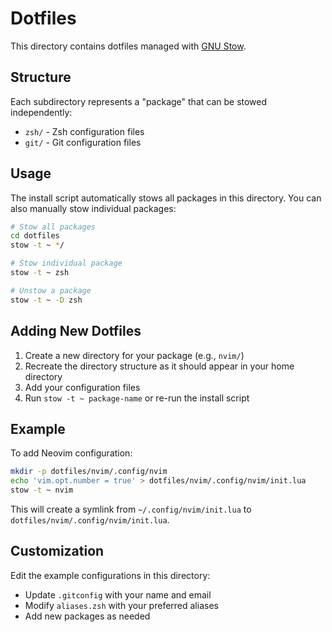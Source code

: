 # Dotfiles

This directory contains dotfiles managed with [GNU Stow](https://www.gnu.org/software/stow/).

## Structure

Each subdirectory represents a "package" that can be stowed independently:

- `zsh/` - Zsh configuration files
- `git/` - Git configuration files

## Usage

The install script automatically stows all packages in this directory. You can also manually stow individual packages:

```bash
# Stow all packages
cd dotfiles
stow -t ~ */

# Stow individual package
stow -t ~ zsh

# Unstow a package
stow -t ~ -D zsh
```

## Adding New Dotfiles

1. Create a new directory for your package (e.g., `nvim/`)
2. Recreate the directory structure as it should appear in your home directory
3. Add your configuration files
4. Run `stow -t ~ package-name` or re-run the install script

## Example

To add Neovim configuration:

```bash
mkdir -p dotfiles/nvim/.config/nvim
echo 'vim.opt.number = true' > dotfiles/nvim/.config/nvim/init.lua
stow -t ~ nvim
```

This will create a symlink from `~/.config/nvim/init.lua` to `dotfiles/nvim/.config/nvim/init.lua`.

## Customization

Edit the example configurations in this directory:

- Update `.gitconfig` with your name and email
- Modify `aliases.zsh` with your preferred aliases
- Add new packages as needed